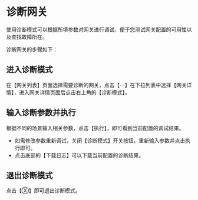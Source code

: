 # 诊断网关

使用诊断模式可以根据所填参数对网关进行调试，便于您测试网关配置的可用性以及查找故障所在。

诊断网关的步骤如下：

## 进入诊断模式

在【网关列表】页面选择需要诊断的网关，点击【⋯】在下拉列表中选择【网关详情】，进入网关详情页面后点击右上角的【诊断模式】。


## 输入诊断参数并执行

根据不同的场景输入相关参数，点击【执行】，即可看到当前配置的调试结果。

- 如需修改参数重新调试，关闭【诊断模式】开关按钮，重新输入参数并点击执行即可。
- 点击底部的【下载日志】可以下载当前配置的诊断结果。



## 退出诊断模式

点击【Ⓧ】即可退出诊断模式。
